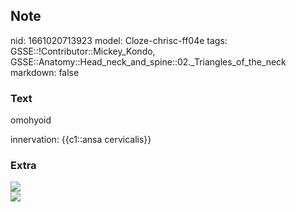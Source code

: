 ## Note
nid: 1661020713923
model: Cloze-chrisc-ff04e
tags: GSSE::!Contributor::Mickey_Kondo, GSSE::Anatomy::Head_neck_and_spine::02._Triangles_of_the_neck
markdown: false

### Text
omohyoid
<div>
  innervation: {{c1::ansa cervicalis}}
</div>

### Extra
<div><img src="images%20(1).jpg"></div>
<div>
  <div><img src=
  "B9781437706635000384_f29-02-9781437706635.jpg"></div>
</div>
